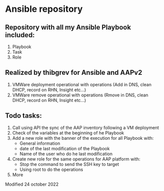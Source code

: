 # Ansible repository  

## Repository with all my Ansible Playbook included:  
1. Playbook  
2. Task  
3. Role  

## Realized by thibgrev for Ansible and AAPv2  
1. VMWare deployment operational with operations (Add in DNS, clean DHCP, record on RHN, Insight etc...)   
2. VMWare remove operational with operations (Rmove in DNS, clean DHCP, record on RHN, Insight etc...)  

## Todo tasks:   
1. Call using API the sync of the AAP inventory following a VM deployment   
2. Check of the variables at the beginning of he Playbook   
3. Add a new role with the banner of the execution for all Playbook with:   
   - General information   
   - date of the last modification of the Playbook   
   - Name of the user who do he last modification   
4. Create new role for the same operations for AAP platform with:   
   - Stop the command to send the SSH key to target   
   - Using root to do the operations   
5. More   

Modified 24 october 2022
